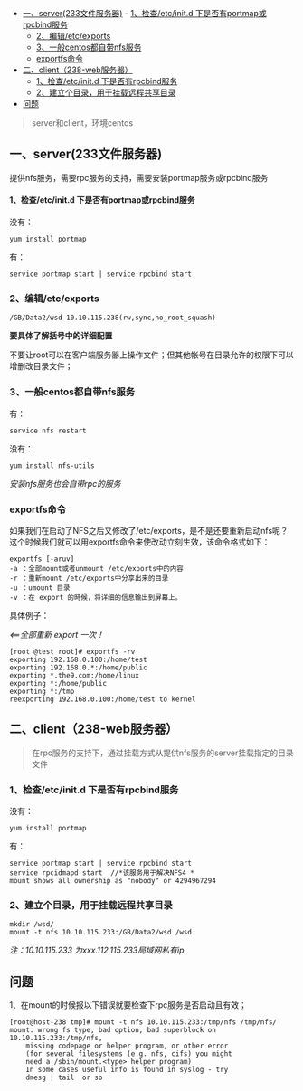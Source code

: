 <!-- TOC -->

- [一、server(233文件服务器)](#一server233文件服务器)
        - [1、检查/etc/init.d 下是否有portmap或rpcbind服务](#1检查etcinitd-下是否有portmap或rpcbind服务)
    - [2、编辑/etc/exports](#2编辑etcexports)
    - [3、一般centos都自带nfs服务](#3一般centos都自带nfs服务)
    - [exportfs命令](#exportfs命令)
- [二、client（238-web服务器）](#二client238-web服务器)
    - [1、检查/etc/init.d 下是否有rpcbind服务](#1检查etcinitd-下是否有rpcbind服务)
    - [2、建立个目录，用于挂载远程共享目录](#2建立个目录用于挂载远程共享目录)
- [问题](#问题)

<!-- /TOC -->
> server和client，环境centos

## 一、server(233文件服务器)

提供nfs服务，需要rpc服务的支持，需要安装portmap服务或rpcbind服务

#### 1、检查/etc/init.d 下是否有portmap或rpcbind服务

没有：

    yum install portmap

有：

    service portmap start | service rpcbind start


### 2、编辑/etc/exports

    /GB/Data2/wsd 10.10.115.238(rw,sync,no_root_squash)

**要具体了解括号中的详细配置**

不要让root可以在客户端服务器上操作文件；但其他帐号在目录允许的权限下可以增删改目录文件；

### 3、一般centos都自带nfs服务

有：

    service nfs restart

没有：

    yum install nfs-utils  

*安装nfs服务也会自带rpc的服务*


### exportfs命令

如果我们在启动了NFS之后又修改了/etc/exports，是不是还要重新启动nfs呢？这个时候我们就可以用exportfs命令来使改动立刻生效，该命令格式如下：

    exportfs [-aruv]
    -a ：全部mount或者unmount /etc/exports中的内容
    -r ：重新mount /etc/exports中分享出来的目录
    -u ：umount 目录
    -v ：在 export 的時候，将详细的信息输出到屏幕上。

具体例子：

*<==全部重新 export 一次！*

    [root @test root]# exportfs -rv 
    exporting 192.168.0.100:/home/test
    exporting 192.168.0.*:/home/public
    exporting *.the9.com:/home/linux
    exporting *:/home/public
    exporting *:/tmp
    reexporting 192.168.0.100:/home/test to kernel


## 二、client（238-web服务器）

> 在rpc服务的支持下，通过挂载方式从提供nfs服务的server挂载指定的目录文件

### 1、检查/etc/init.d 下是否有rpcbind服务

没有：

    yum install portmap
有：

    service portmap start | service rpcbind start
    service rpcidmapd start  //*该服务用于解决NFS4 *
    mount shows all ownership as "nobody" or 4294967294

### 2、建立个目录，用于挂载远程共享目录

    mkdir /wsd/
    mount -t nfs 10.10.115.233:/GB/Data2/wsd /wsd

*注：10.10.115.233 为xxx.112.115.233局域网私有ip*


## 问题

1、在mount的时候报以下错误就要检查下rpc服务是否启动且有效；

    [root@host-238 tmp]# mount -t nfs 10.10.115.233:/tmp/nfs /tmp/nfs/
    mount: wrong fs type, bad option, bad superblock on 10.10.115.233:/tmp/nfs,
        missing codepage or helper program, or other error
        (for several filesystems (e.g. nfs, cifs) you might
        need a /sbin/mount.<type> helper program)
        In some cases useful info is found in syslog - try
        dmesg | tail  or so